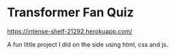 # Transformer Fan Quiz

https://intense-shelf-21292.herokuapp.com/

A fun little project I did on the side using html, css and js.